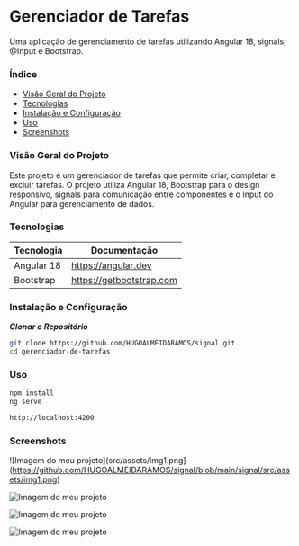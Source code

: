 # Gerenciador de Tarefas

Uma aplicação de gerenciamento de tarefas utilizando Angular 18, signals, @Input e Bootstrap.

### Índice
- [Visão Geral do Projeto](#visão-geral-do-projeto)
- [Tecnologias](#Tecnologias)
- [Instalação e Configuração](#instalação-e-configuração)
- [Uso](#uso)
- [Screenshots](#screenshots)


### Visão Geral do Projeto
Este projeto é um gerenciador de tarefas que permite criar, completar e excluir tarefas. O projeto utiliza Angular 18, Bootstrap para o design responsivo, signals para comunicação entre componentes e o Input do Angular para gerenciamento de dados.

### Tecnologias

| Tecnologia | Documentação |
| ------ | ------ |
| Angular 18 | https://angular.dev |
| Bootstrap | https://getbootstrap.com |


### Instalação e Configuração
***Clonar o Repositório***
```bash
git clone https://github.com/HUGOALMEIDARAMOS/signal.git
cd gerenciador-de-tarefas
```
### Uso
```bash
npm install
ng serve

http://localhost:4200
```

### Screenshots

![Imagem do meu projeto](src/assets/img1.png](https://github.com/HUGOALMEIDARAMOS/signal/blob/main/signal/src/assets/img1.png)

![Imagem do meu projeto](src/assets/img2.png)

![Imagem do meu projeto](src/assets/img3.png)

![Imagem do meu projeto](src/assets/img4.png)



